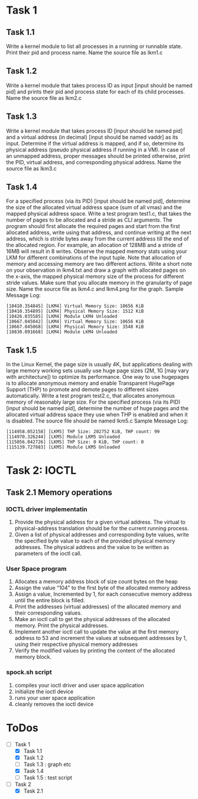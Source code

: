 # Task 1

## Task 1.1
Write a kernel module to list all processes in a running or runnable state. Print their pid and process name. Name the source file as lkm1.c
## Task 1.2
Write a kernel module that takes process ID as input [input should be named pid] and prints their pid and process state for each of its child processes. Name the source file as lkm2.c
## Task 1.3 
Write a kernel module that takes process ID [input should be named pid] and a virtual address (in decimal) [input should be named vaddr] as its input. Determine if the virtual address is mapped, and if so, determine its physical address (pseudo physical address if running in a VM). In case of an unmapped address, proper messages should be printed otherwise, print the PID, virtual address, and corresponding physical address. Name the source file as lkm3.c
## Task 1.4
For a specified process (via its PID) [input should be named pid], determine the size of the allocated virtual address space (sum of all vmas) and the mapped physical address space. Write a test program test1.c, that takes the number of pages to be allocated and a stride as CLI arguments. The program should first allocate the required pages and start from the first allocated address, write using that address, and continue writing at the next address, which is stride bytes away from the current address till the end of the allocated region. For example, an allocation of 128MB and a stride of 16MB will result in 8 writes.
Observe the mapped memory stats using your LKM for different combinations of the input tuple. Note that allocation of memory and accessing memory are two different actions. Write a short note on your observation in lkm4.txt and draw a graph with allocated pages on the x-axis, the mapped physical memory size of the process for different stride values. Make sure that you allocate memory in the granularity of page size. Name the source file as lkm4.c and lkm4.png for the graph.
Sample Message Log:
```log
[10410.354845] [LKM4] Virtual Memory Size: 10656 KiB
[10410.354895] [LKM4] Physical Memory Size: 1512 KiB
[10426.035585] [LKM4] Module LKM4 Unloaded
[10667.045042] [LKM4] Virtual Memory Size: 10656 KiB
[10667.045068] [LKM4] Physical Memory Size: 3548 KiB
[10830.091668] [LKM4] Module LKM4 Unloaded
```
## Task 1.5 
In the Linux Kernel, the page size is usually 4K, but applications dealing with large memory working sets usually use huge page sizes (2M, 1G [may vary with architecture]) to optimize its performance. One way to use hugepages is to allocate anonymous memory and enable Transparent HugePage Support (THP) to promote and demote pages to different sizes automatically. Write a test program test2.c, that allocates anonymous memory of reasonably large size. For the specified process (via its PID) [input should be named pid], determine the number of huge pages and the allocated virtual address space they use when THP is enabled and when it is disabled. The source file should be named lkm5.c
Sample Message Log:
```log
[114958.052158] [LKM5] THP Size: 202752 KiB, THP count: 99
[114970.326244] [LKM5] Module LKM5 Unloaded
[115056.042726] [LKM5] THP Size: 0 KiB, THP count: 0
[115139.727883] [LKM5] Module LKM5 Unloaded
```

# Task 2: IOCTL
## Task 2.1 Memory operations
### IOCTL driver implementatin
1. Provide the physical address for a given virtual address. The virtual to physical-address translation should be for the current running process.
2. Given a list of physical addresses and corresponding byte values, write the specified byte value to each of the provided physical memory addresses. The physical address and the value to be written as parameters of the ioctl call.
### User Space program
1. Allocates a memory address block of size count  bytes on the heap
2. Assign the value “104” to the first byte of the allocated memory address
3. Assign a value, Incremented by 1, for each consecutive memory address until the entire block is filled.
4. Print the addresses (virtual addresses) of the allocated memory and their corresponding values.  
5. Make an ioctl call to get the physical addresses of the allocated memory. Print the physical addresses.
6. Implement another ioctl call to update the value at the first memory address to 53 and increment the values at subsequent addresses by 1, using their respective physical memory addresses
7. Verify the modified values by printing the content of the allocated memory block.
### spock.sh script
1. compiles your ioctl driver and user space application
2. initialize the ioctl device
3. runs your user space application
4. cleanly removes the ioctl device

# ToDos
- [ ] Task 1
    - [x] Task 1.1
    - [x] Task 1.2
    - [ ] Task 1.3 : graph etc
    - [x] Task 1.4
    - [ ] Task 1.5 : test script
- [ ] Task 2
    - [x] Task 2.1
